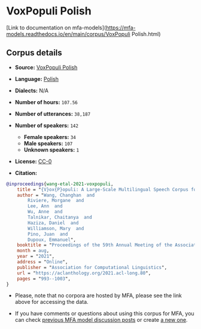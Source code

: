 
# VoxPopuli Polish

[Link to documentation on mfa-models](https://mfa-models.readthedocs.io/en/main/corpus/VoxPopuli Polish.html)

## Corpus details

- **Source:** [VoxPopuli Polish](https://github.com/facebookresearch/voxpopuli)
- **Language:** [Polish](https://en.wikipedia.org/wiki/Polish_language)
- **Dialects:** N/A
- **Number of hours:** `107.56`
- **Number of utterances:** `38,187`
- **Number of speakers:** `142`
  - **Female speakers:** `34`
  - **Male speakers:** `107`
  - **Unknown speakers:** `1`
- **License:** [CC-0](https://creativecommons.org/publicdomain/zero/1.0/)

- **Citation:**
```bibtex
@inproceedings{wang-etal-2021-voxpopuli,
	title = "{V}ox{P}opuli: A Large-Scale Multilingual Speech Corpus for Representation Learning, Semi-Supervised Learning and Interpretation",
	author = "Wang, Changhan  and
		Riviere, Morgane  and
		Lee, Ann  and
		Wu, Anne  and
		Talnikar, Chaitanya  and
		Haziza, Daniel  and
		Williamson, Mary  and
		Pino, Juan  and
		Dupoux, Emmanuel",
	booktitle = "Proceedings of the 59th Annual Meeting of the Association for Computational Linguistics and the 11th International Joint Conference on Natural Language Processing (Volume 1: Long Papers)",
	month = aug,
	year = "2021",
	address = "Online",
	publisher = "Association for Computational Linguistics",
	url = "https://aclanthology.org/2021.acl-long.80",
	pages = "993--1003",
}
```

- Please, note that no corpora are hosted by MFA, please see the link above for accessing the data.

- If you have comments or questions about using this corpus for MFA, you can check [previous MFA model discussion posts](https://github.com/MontrealCorpusTools/mfa-models/discussions?discussions_q=VoxPopuli+Polish) or create [a new one](https://github.com/MontrealCorpusTools/mfa-models/discussions/new).
